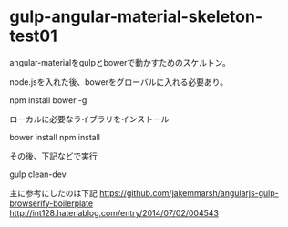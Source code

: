 # gulp-angular-material-skeleton-test01

angular-materialをgulpとbowerで動かすためのスケルトン。

node.jsを入れた後、bowerをグローバルに入れる必要あり。

npm install bower -g

ローカルに必要なライブラリをインストール

bower install
npm install

その後、下記などで実行

gulp clean-dev

主に参考にしたのは下記
https://github.com/jakemmarsh/angularjs-gulp-browserify-boilerplate
http://int128.hatenablog.com/entry/2014/07/02/004543
